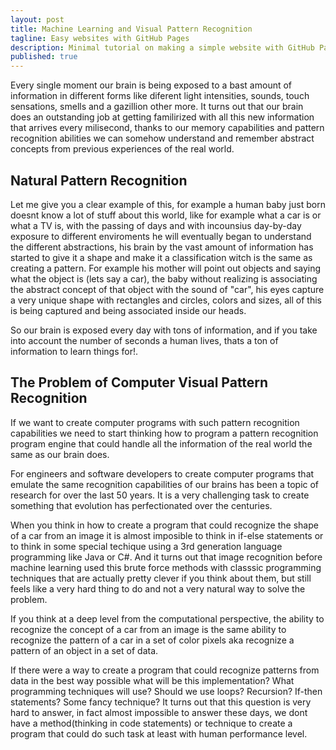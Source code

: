 ```yaml
---
layout: post
title: Machine Learning and Visual Pattern Recognition
tagline: Easy websites with GitHub Pages
description: Minimal tutorial on making a simple website with GitHub Pages
published: true
---
```


Every single moment our brain is being exposed to a bast amount of information in different forms like diferent light intensities, sounds, touch sensations, smells and a gazillion other more. It turns out that our brain does an outstanding job at getting familirized with all this new information that arrives every milisecond, thanks to our memory capabilities and pattern recognition abilities we can somehow understand and remember abstract concepts from previous experiences of the real world.

## Natural Pattern Recognition

Let me give you a clear example of this, for example a human baby just born doesnt know a lot of stuff about this world, like for example what a car is or what a TV is, with the passing of days and with incounsius day-by-day exposure to different enviroments he will eventually began to understand the different abstractions, his brain by the vast amount of information has started to give it a shape and make it a classification witch is the same as creating a pattern. For example his mother will point out objects and saying what the object is (lets say a car), the baby without realizing is associating the abstract concept of that object with the sound of "car", his eyes capture a very unique shape with rectangles and circles, colors and sizes, all of this is being captured and being associated inside our heads.

So our brain is exposed every day with tons of information, and if you take into account the number of seconds a human lives, thats a ton of information to learn things for!.

## The Problem  of Computer Visual Pattern Recognition

If we want to create computer programs with such pattern recognition capabilities we need to start thinking how to program a pattern recognition program engine that could handle all the information of the real world the same as our brain does.

For engineers and software developers to create computer programs that emulate the same recognition capabilities of our brains has been a topic of research for over the last 50 years. It is a very challenging task to create something that evolution has perfectionated over the centuries.

When you think in how to create a program that could recognize the shape of a car from an image it is almost imposible to think in if-else statements or  to think in some special techique using a 3rd generation language programming like Java or C#. And it turns out that image recognition before machine learning used this brute force methods with classsic programming techniques  that are actually pretty clever if you think about them, but still feels like a very hard thing to do and not a very natural way to solve the problem.

If you think at a deep level from the computational perspective, the ability to recognize the concept of a car from an image is the same ability to recognize the pattern of a car in a set of color pixels aka recognize a pattern of an object in a set of data.

If there were a way to create a program that could recognize patterns from data in the best way possible what will be this implementation? What programming techniques will use? Should we use loops? Recursion? If-then statements? Some fancy technique? 
It turns out that this question is very hard to answer, in fact almost impossible to answer these days,  we dont have a method(thinking in code statements) or technique to create a program that could do such task at least with human performance level.
